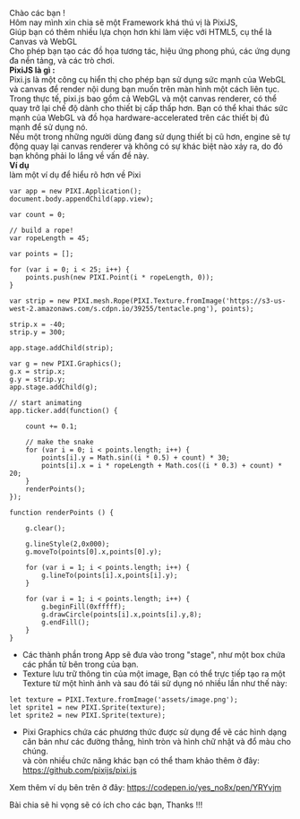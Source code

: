 Chào các bạn !  <br />
Hôm nay mình xin chia sẽ một Framework khá thú vị là PixiJS, <br />
Giúp bạn có thêm nhiều lựa chọn hơn khi làm việc với HTML5, cụ thể là Canvas và WebGL <br />
Cho phép bạn tạo các đồ họa tương tác, hiệu ứng phong phú, các ứng dụng đa nền tảng, và các trò chơi. <br />
**PixiJS là gì :**<br />
Pixi.js là một công cụ hiển thị cho phép bạn sử dụng sức mạnh của WebGL và canvas để render nội dung bạn muốn trên màn hình một cách liên tục. <br />
Trong thực tế, pixi.js bao gồm cả WebGL và một canvas renderer, có thể quay trở lại chế độ dành cho thiết bị cấp thấp hơn. Bạn có thể khai thác sức mạnh của WebGL và đồ họa hardware-accelerated trên các thiết bị đủ mạnh để sử dụng nó. <br />
Nếu một trong những người dùng đang sử dụng thiết bị cũ hơn, engine sẽ tự động quay lại canvas renderer và không có sự khác biệt nào xảy ra, do đó bạn không phải lo lắng về vấn đề này.<br />
**Ví dụ**<br />
làm một ví dụ để hiểu rõ hơn về Pixi
```
var app = new PIXI.Application();
document.body.appendChild(app.view);

var count = 0;

// build a rope!
var ropeLength = 45;

var points = [];

for (var i = 0; i < 25; i++) {
    points.push(new PIXI.Point(i * ropeLength, 0));
}

var strip = new PIXI.mesh.Rope(PIXI.Texture.fromImage('https://s3-us-west-2.amazonaws.com/s.cdpn.io/39255/tentacle.png'), points);

strip.x = -40;
strip.y = 300;

app.stage.addChild(strip);

var g = new PIXI.Graphics();
g.x = strip.x;
g.y = strip.y;
app.stage.addChild(g);

// start animating
app.ticker.add(function() {

    count += 0.1;

    // make the snake
    for (var i = 0; i < points.length; i++) {
        points[i].y = Math.sin((i * 0.5) + count) * 30;
        points[i].x = i * ropeLength + Math.cos((i * 0.3) + count) * 20;
    }
    renderPoints();
});

function renderPoints () {

    g.clear();

    g.lineStyle(2,0x000);
    g.moveTo(points[0].x,points[0].y);

    for (var i = 1; i < points.length; i++) {
        g.lineTo(points[i].x,points[i].y);
    }

    for (var i = 1; i < points.length; i++) {
        g.beginFill(0xfffff);
        g.drawCircle(points[i].x,points[i].y,8);
        g.endFill();
    }
}

```
- Các thành phần trong App sẽ đưa vào trong "stage", như một box chứa các phần tử bên trong của bạn.
- Texture lưu trữ thông tin của một image, Bạn có thể trực tiếp tạo ra một Texture từ một hình ảnh và sau đó tái sử dụng nó nhiều lần như thế này:
```
let texture = PIXI.Texture.fromImage('assets/image.png');
let sprite1 = new PIXI.Sprite(texture);
let sprite2 = new PIXI.Sprite(texture);
```
- Pixi Graphics chứa các phương thức được sử dụng để vẽ các hình dạng căn bản như các đường thẳng, hình tròn và hình chữ nhật và đổ màu cho chúng.<br />
và còn nhiều chức năng khác bạn có thể tham khảo thêm ở đây: https://github.com/pixijs/pixi.js

Xem thêm ví dụ bên trên ở đây: https://codepen.io/yes_no8x/pen/YRYvjm <br />

Bài chia sẽ hi vọng sẽ có ích cho các bạn, Thanks !!!